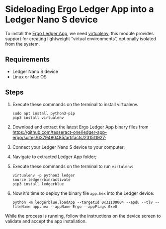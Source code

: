 # Sideloading Ergo Ledger App into a Ledger Nano S device

To install the [Ergo Ledger App](https://github.com/tesseract-one/ledger-app-ergo), we need [virtualenv](https://docs.python.org/3/library/venv.html), this module provides support for creating lightweight “virtual environments”, optionally isolated from the system.

## Requirements

- Ledger Nano S device
- Linux or Mac OS

## Steps

1. Execute these commands on the terminal to install virtualenv.

   ```
   sudo apt install python3-pip
   pip3 install virtualenv
   ```

2. Download and extract the latest Ergo Ledger App binary files from https://github.com/tesseract-one/ledger-app-ergo/suites/6379480485/artifacts/231511927;

3. Connect your Ledger Nano S device to your computer;

4. Navigate to extracted Ledger App folder;

5. Execute these commands on the terminal to run `virtulenv`:

   ```
   virtualenv -p python3 ledger
   source ledger/bin/activate
   pip3 install ledgerblue
   ```

6. Now it's time to deploy the binary file `app.hex` into the Ledger device:

   ```
   python -m ledgerblue.loadApp --targetId 0x31100004 --apdu --tlv --fileName app.hex --appName Ergo --appFlags 0xe0
   ```

While the process is running, follow the instructions on the device screen to validate and accept the app installation.
